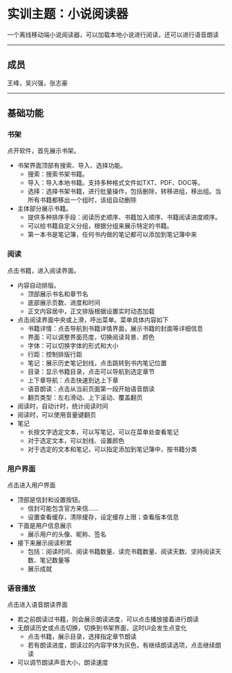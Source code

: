 # 实训主题：小说阅读器
一个离线移动端小说阅读器，可以加载本地小说进行阅读，还可以进行语音朗读
___
## 成员
王峰，吴兴强，张志豪
___
## 基础功能
### 书架
点开软件，首先展示书架。
+ 书架界面顶部有搜索、导入、选择功能。
	+ 搜索：搜索书架书籍。
	+ 导入：导入本地书籍。支持多种格式文件如TXT、PDF、DOC等。
	+ 选择：选择书架书籍，进行批量操作，包括删除，转移进组，移出组。当所有书籍都移出一个组时，该组自动删除
+ 主体部分展示书籍。
	+ 提供多种排序手段：阅读历史顺序、书籍加入顺序、书籍阅读进度顺序。
	+ 可以给书籍自定义分组，根据分组来展示特定的书籍。
	+ 第一本书是笔记簿，任何书内做的笔记都可以添加到笔记簿中来

### 阅读
点击书籍，进入阅读界面。
+ 内容自动排版。
	+ 顶部展示书名和章节名
	+ 底部展示页数、进度和时间
	+ 正文内容居中，正文排版根据设置实时动态加载
+ 点击阅读界面中央或上滑，呼出菜单。菜单具体内容如下
	+ 书籍详情：点击导航到书籍详情界面，展示书籍的封面等详细信息
	+ 界面：可以调整界面亮度，切换阅读背景、颜色
	+ 字体：可以切换字体的形式和大小
	+ 行距：控制排版行距
	+ 笔记：展示历史笔记划线，点击跳转到书内笔记位置
	+ 目录：显示书籍目录，点击可以导航到选定章节
	+ 上下章导航：点击快速到达上下章
	+ 语音朗读：点击从当前页面第一段开始语音朗读
	+ 翻页类型：左右滑动、上下滚动、覆盖翻页
+ 阅读时，自动计时，统计阅读时间
+ 阅读时，可以使用音量键翻页
+ 笔记
	+ 长按文字选定文本，可以写笔记，可以在菜单处查看笔记
	+ 对于选定文本，可以划线、设置颜色
	+ 对于选定的文本和笔记，可以指定添加到笔记簿中，按书籍分类
### 用户界面
点击进入用户界面
+ 顶部是信封和设置按钮。
	+ 信封可能包含官方来信……
	+ 设置查看缓存，清除缓存，设定缓存上限；查看版本信息
+ 下面是用户信息展示
	+ 展示用户的头像、昵称、签名
+ 接下来展示阅读积累
	+ 包括：阅读时间、阅读书籍数量、读完书籍数量、阅读天数、坚持阅读天数、笔记数量等
	+ 展示成就
### 语音播放
点击进入语音朗读界面
+ 若之前朗读过书籍，则会展示朗读进度，可以点击播放接着进行朗读
+ 无朗读历史或点击切换，切换到书架界面，这时UI会发生点变化
	+ 点击书籍，展示目录，选择指定章节朗读
	+ 若有朗读进度，朗读过的内容字体为灰色，有继续朗读选项，点击继续朗读
+ 可以调节朗读声音大小，朗读速度